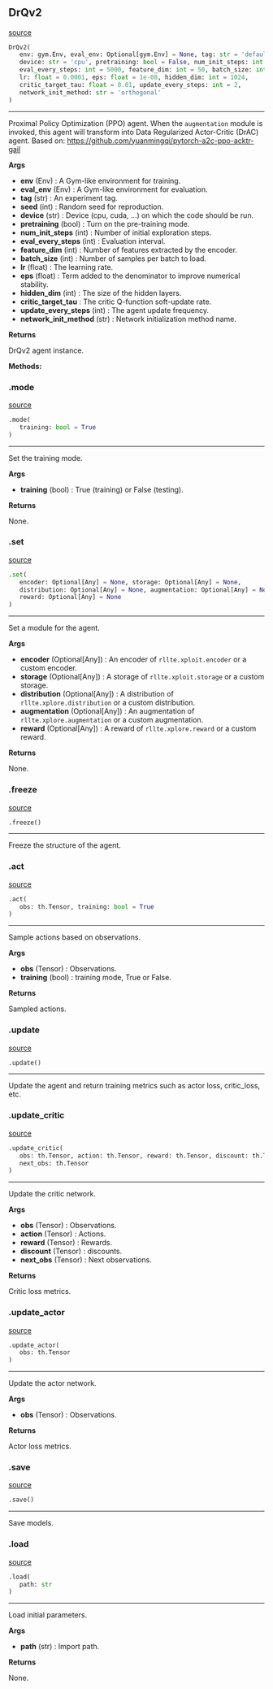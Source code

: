 #


## DrQv2
[source](https://github.com/RLE-Foundation/rllte/blob/main/rllte/xploit/agent/drqv2.py/#L21)
```python 
DrQv2(
   env: gym.Env, eval_env: Optional[gym.Env] = None, tag: str = 'default', seed: int = 1,
   device: str = 'cpu', pretraining: bool = False, num_init_steps: int = 2000,
   eval_every_steps: int = 5000, feature_dim: int = 50, batch_size: int = 256,
   lr: float = 0.0001, eps: float = 1e-08, hidden_dim: int = 1024,
   critic_target_tau: float = 0.01, update_every_steps: int = 2,
   network_init_method: str = 'orthogonal'
)
```


---
Proximal Policy Optimization (PPO) agent.
When the `augmentation` module is invoked, this agent will transform into Data Regularized Actor-Critic (DrAC) agent.
Based on: https://github.com/yuanmingqi/pytorch-a2c-ppo-acktr-gail


**Args**

* **env** (Env) : A Gym-like environment for training.
* **eval_env** (Env) : A Gym-like environment for evaluation.
* **tag** (str) : An experiment tag.
* **seed** (int) : Random seed for reproduction.
* **device** (str) : Device (cpu, cuda, ...) on which the code should be run.
* **pretraining** (bool) : Turn on the pre-training mode.
* **num_init_steps** (int) : Number of initial exploration steps.
* **eval_every_steps** (int) : Evaluation interval.
* **feature_dim** (int) : Number of features extracted by the encoder.
* **batch_size** (int) : Number of samples per batch to load.
* **lr** (float) : The learning rate.
* **eps** (float) : Term added to the denominator to improve numerical stability.
* **hidden_dim** (int) : The size of the hidden layers.
* **critic_target_tau**  : The critic Q-function soft-update rate.
* **update_every_steps** (int) : The agent update frequency.
* **network_init_method** (str) : Network initialization method name.



**Returns**

DrQv2 agent instance.


**Methods:**


### .mode
[source](https://github.com/RLE-Foundation/rllte/blob/main/rllte/xploit/agent/drqv2.py/#L127)
```python
.mode(
   training: bool = True
)
```

---
Set the training mode.


**Args**

* **training** (bool) : True (training) or False (testing).


**Returns**

None.

### .set
[source](https://github.com/RLE-Foundation/rllte/blob/main/rllte/xploit/agent/drqv2.py/#L142)
```python
.set(
   encoder: Optional[Any] = None, storage: Optional[Any] = None,
   distribution: Optional[Any] = None, augmentation: Optional[Any] = None,
   reward: Optional[Any] = None
)
```

---
Set a module for the agent.


**Args**

* **encoder** (Optional[Any]) : An encoder of `rllte.xploit.encoder` or a custom encoder.
* **storage** (Optional[Any]) : A storage of `rllte.xploit.storage` or a custom storage.
* **distribution** (Optional[Any]) : A distribution of `rllte.xplore.distribution` or a custom distribution.
* **augmentation** (Optional[Any]) : An augmentation of `rllte.xplore.augmentation` or a custom augmentation.
* **reward** (Optional[Any]) : A reward of `rllte.xplore.reward` or a custom reward.


**Returns**

None.

### .freeze
[source](https://github.com/RLE-Foundation/rllte/blob/main/rllte/xploit/agent/drqv2.py/#L172)
```python
.freeze()
```

---
Freeze the structure of the agent.

### .act
[source](https://github.com/RLE-Foundation/rllte/blob/main/rllte/xploit/agent/drqv2.py/#L195)
```python
.act(
   obs: th.Tensor, training: bool = True
)
```

---
Sample actions based on observations.


**Args**

* **obs** (Tensor) : Observations.
* **training** (bool) : training mode, True or False.


**Returns**

Sampled actions.

### .update
[source](https://github.com/RLE-Foundation/rllte/blob/main/rllte/xploit/agent/drqv2.py/#L215)
```python
.update()
```

---
Update the agent and return training metrics such as actor loss, critic_loss, etc.


### .update_critic
[source](https://github.com/RLE-Foundation/rllte/blob/main/rllte/xploit/agent/drqv2.py/#L261)
```python
.update_critic(
   obs: th.Tensor, action: th.Tensor, reward: th.Tensor, discount: th.Tensor,
   next_obs: th.Tensor
)
```

---
Update the critic network.


**Args**

* **obs** (Tensor) : Observations.
* **action** (Tensor) : Actions.
* **reward** (Tensor) : Rewards.
* **discount** (Tensor) : discounts.
* **next_obs** (Tensor) : Next observations.


**Returns**

Critic loss metrics.

### .update_actor
[source](https://github.com/RLE-Foundation/rllte/blob/main/rllte/xploit/agent/drqv2.py/#L308)
```python
.update_actor(
   obs: th.Tensor
)
```

---
Update the actor network.


**Args**

* **obs** (Tensor) : Observations.


**Returns**

Actor loss metrics.

### .save
[source](https://github.com/RLE-Foundation/rllte/blob/main/rllte/xploit/agent/drqv2.py/#L333)
```python
.save()
```

---
Save models.

### .load
[source](https://github.com/RLE-Foundation/rllte/blob/main/rllte/xploit/agent/drqv2.py/#L349)
```python
.load(
   path: str
)
```

---
Load initial parameters.


**Args**

* **path** (str) : Import path.


**Returns**

None.
